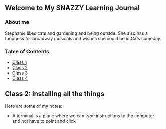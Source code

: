 ## Welcome to My SNAZZY Learning Journal

### About me

Stephanie likes cats and gardening and being outside. She also has a fondness for broadway musicals and wishes she could be in Cats someday.

### Table of Contents

- [Class 1](class1.md)
- [Class 2](class2.md)
- [Class 3](class3.md)
- [Class 4](class4.md)




## Class 2: Installing all the things

Here are some of my notes:

- A terminal is a place where we can type instructions to the computer and not have to point and click 
